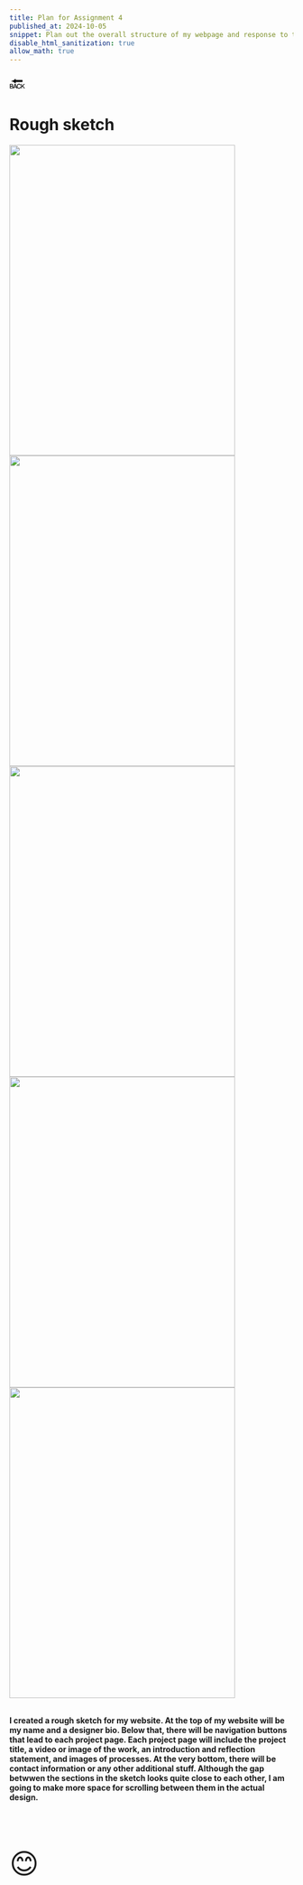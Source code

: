 ```yaml
---
title: Plan for Assignment 4
published_at: 2024-10-05
snippet: Plan out the overall structure of my webpage and response to the following questions 
disable_html_sanitization: true
allow_math: true
---
```



<a href="https://julienoh000-dms1-blog-83.deno.dev/" style="text-decoration: none; color: black;"><span style="font-size: 30px;">🔙</span></a>


# Rough sketch

<img src="rs2.jpg" width="400" height="550">
<img src="rs3.jpg" width="400" height="550">
<img src="rs4.jpg" width="400" height="550">
<img src="rs5.jpg" width="400" height="550">
<img src="rs6.jpg" width="400" height="550">

<br>
<br>

**I created a rough sketch for my website. At the top of my website will be my name and a designer bio. Below that, there will be navigation buttons that lead to each project page. Each project page will include the project title, a video or image of the work, an introduction and reflection statement, and images of processes. At the very bottom, there will be contact information or any other additional stuff. Although the gap betwwen the sections in the sketch looks quite close to each other, I am going to make more space for scrolling between them in the actual design.**


<br>
<br>
<br>


<span style="font-size: 50px;">😊</span>